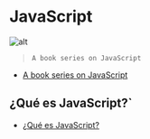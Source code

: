 # JavaScript

![alt](https://upload.wikimedia.org/wikipedia/commons/thumb/9/99/Unofficial_JavaScript_logo_2.svg/1200px-Unofficial_JavaScript_logo_2.svg.png)

> `A book series on JavaScript`

* [A book series on JavaScript](https://github.com/getify/You-Dont-Know-JS/tree/2nd-ed)

## ¿Qué es JavaScript?`

* [¿Qué es JavaScript?](https://code.tutsplus.com/es/tutorials/what-is-javascript--cms-26177)